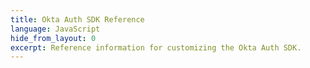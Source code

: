 ```yaml
---
title: Okta Auth SDK Reference
language: JavaScript
hide_from_layout: 0
excerpt: Reference information for customizing the Okta Auth SDK.
---
```


